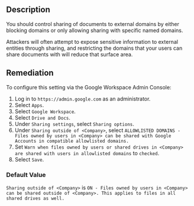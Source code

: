 ## Description

You should control sharing of documents to external domains by either blocking domains or only allowing sharing with specific named domains.

Attackers will often attempt to expose sensitive information to external entities through sharing, and restricting the domains that your users can share documents with will reduce that surface area.

## Remediation

To configure this setting via the Google Workspace Admin Console:

1. Log in to `https://admin.google.com` as an administrator.
2. Select `Apps`.
3. Select `Google Workspace`.
4. Select `Drive and Docs`.
5. Under `Sharing settings`, select `Sharing options`.
6. Under `Sharing outside of <Company>`, select `ALLOWLISTED DOMAINS - Files owned by users in <Company> can be shared with Google Accounts in compatible allowlisted domains.`
7. Set `Warn when files owned by users or shared drives in <Company> are shared with users in allowlisted domains` to `checked`.
8. Select `Save`.

### Default Value

`Sharing outside of <Company>` is `ON - Files owned by users in <Company> can be shared outside of <Company>. This applies to files in all shared drives as well.`